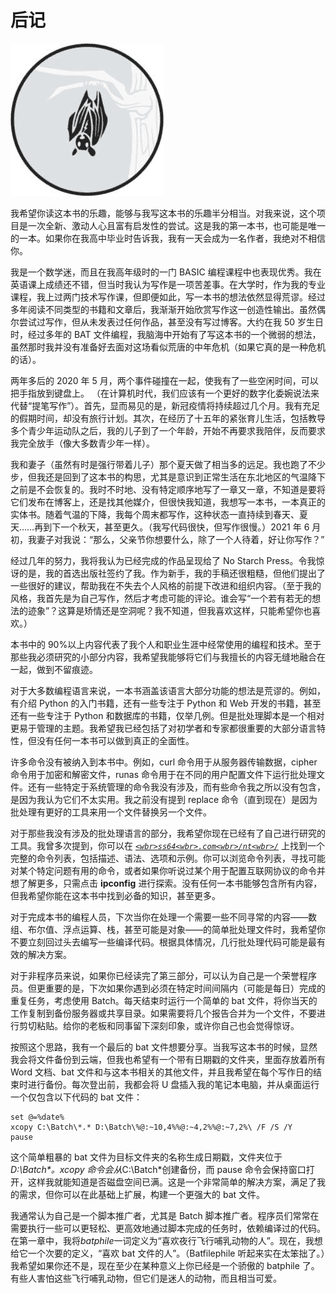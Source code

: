

# 后记



![](img/chapter.jpg)

我希望你读这本书的乐趣，能够与我写这本书的乐趣半分相当。对我来说，这个项目是一次全新、激动人心且富有启发性的尝试。这是我的第一本书，也可能是唯一的一本。如果你在我高中毕业时告诉我，我有一天会成为一名作者，我绝对不相信你。

我是一个数学迷，而且在我高年级时的一门 BASIC 编程课程中也表现优秀。我在英语课上成绩还不错，但当时我认为写作是一项苦差事。在大学时，作为我的专业课程，我上过两门技术写作课，但即便如此，写一本书的想法依然显得荒谬。经过多年阅读不同类型的书籍和文章后，我渐渐开始欣赏写作这一创造性输出。虽然偶尔尝试过写作，但从未发表过任何作品，甚至没有写过博客。大约在我 50 岁生日时，经过多年的 BAT 文件编程，我脑海中开始有了写这本书的一个微弱的想法，虽然那时我并没有准备好去面对这场看似荒唐的中年危机（如果它真的是一种危机的话）。

两年多后的 2020 年 5 月，两个事件碰撞在一起，使我有了一些空闲时间，可以把手指放到键盘上。 （在计算机时代，我们应该有一个更好的数字化委婉说法来代替“提笔写作”）。首先，显而易见的是，新冠疫情将持续超过几个月。我有充足的假期时间，却没有旅行计划。其次，在经历了十五年的紧张育儿生活，包括教导多个青少年运动队之后，我的儿子到了一个年龄，开始不再要求我陪伴，反而要求我完全放手（像大多数青少年一样）。

我和妻子（虽然有时是强行带着儿子）那个夏天做了相当多的远足。我也跑了不少步，但我还是回到了这本书的构思，尤其是意识到正常生活在东北地区的气温降下之前是不会恢复的。我时不时地、没有特定顺序地写了一章又一章，不知道是要将它们发布在博客上，还是找其他媒介，但很快我知道，我想写一本书，一本真正的实体书。随着气温的下降，我每个周末都写作，这种状态一直持续到春天、夏天……再到下一个秋天，甚至更久。（我写代码很快，但写作很慢。）2021 年 6 月初，我妻子对我说：“那么，父亲节你想要什么，除了一个人待着，好让你写作？”

经过几年的努力，我将我认为已经完成的作品呈现给了 No Starch Press。令我惊讶的是，我的首选出版社签约了我。作为新手，我的手稿还很粗糙，但他们提出了一些很好的建议，帮助我在不失去个人风格的前提下改进和组织内容。（至于我的风格，我首先是为自己写作，然后才考虑可能的评论。谁会写“一个若有若无的想法的迹象”？这算是矫情还是空洞呢？我不知道，但我喜欢这样，只能希望你也喜欢。）

本书中的 90%以上内容代表了我个人和职业生涯中经常使用的编程和技术。至于那些我必须研究的小部分内容，我希望我能够将它们与我擅长的内容无缝地融合在一起，做到不留痕迹。

对于大多数编程语言来说，一本书涵盖该语言大部分功能的想法是荒谬的。例如，有介绍 Python 的入门书籍，还有一些专注于 Python 和 Web 开发的书籍，甚至还有一些专注于 Python 和数据库的书籍，仅举几例。但是批处理脚本是一个相对更易于管理的主题。我希望我已经包括了对初学者和专家都很重要的大部分语言特性，但没有任何一本书可以做到真正的全面性。

许多命令没有被纳入到本书中。例如，curl 命令用于从服务器传输数据，cipher 命令用于加密和解密文件，runas 命令用于在不同的用户配置文件下运行批处理文件。还有一些特定于系统管理的命令我没有涉及，而有些命令我之所以没有包含，是因为我认为它们不太实用。我之前没有提到 replace 命令（直到现在）是因为批处理有更好的工具来用一个文件替换另一个文件。

对于那些我没有涉及的批处理语言的部分，我希望你现在已经有了自己进行研究的工具。我曾多次提到，你可以在 *[`<wbr>ss64<wbr>.com<wbr>/nt<wbr>/`](https://ss64.com/nt/)* 上找到一个完整的命令列表，包括描述、语法、选项和示例。你可以浏览命令列表，寻找可能对某个特定问题有用的命令，或者如果你听说过某个用于配置互联网协议的命令并想了解更多，只需点击 **ipconfig** 进行探索。没有任何一本书能够包含所有内容，但我希望你能在这本书中找到必备的知识，甚至更多。

对于完成本书的编程人员，下次当你在处理一个需要一些不同寻常的内容——数组、布尔值、浮点运算、栈，甚至可能是对象——的简单批处理文件时，我希望你不要立刻回过头去编写一些编译代码。根据具体情况，几行批处理代码可能是最有效的解决方案。

对于非程序员来说，如果你已经读完了第三部分，可以认为自己是一个荣誉程序员。但更重要的是，下次如果你遇到必须在特定时间间隔内（可能是每日）完成的重复任务，考虑使用 Batch。每天结束时运行一个简单的 bat 文件，将你当天的工作复制到备份服务器或共享目录。如果需要将几个报告合并为一个文件，不要进行剪切粘贴。给你的老板和同事留下深刻印象，或许你自己也会觉得惊讶。

按照这个思路，我有一个最后的 bat 文件想要分享。当我写这本书的时候，显然我会将文件备份到云端，但我也希望有一个带有日期戳的文件夹，里面存放着所有 Word 文档、bat 文件和与这本书相关的其他文件，并且我希望在每个写作日的结束时进行备份。每次登出前，我都会将 U 盘插入我的笔记本电脑，并从桌面运行一个仅包含以下代码的 bat 文件：

```
set @=%date%
xcopy C:\Batch\*.* D:\Batch\%@:~10,4%%@:~4,2%%@:~7,2%\ /F /S /Y
pause 
```

这个简单粗暴的 bat 文件为目标文件夹的名称生成日期戳，文件夹位于*D:\Batch\*。xcopy 命令会从*C:\Batch\*创建备份，而 pause 命令会保持窗口打开，这样我就能知道是否磁盘空间已满。这是一个非常简单的解决方案，满足了我的需求，但你可以在此基础上扩展，构建一个更强大的 bat 文件。

我通常认为自己是一个脚本推广者，尤其是 Batch 脚本推广者。程序员们常常在需要执行一些可以更轻松、更高效地通过脚本完成的任务时，依赖编译过的代码。在第一章中，我将*batphile*一词定义为“喜欢夜行飞行哺乳动物的人”。现在，我想给它一个次要的定义，“喜欢 bat 文件的人”。（Batfilephile 听起来实在太笨拙了。）我希望如果你还不是，现在至少在某种意义上你已经是一个骄傲的 batphile 了。有些人害怕这些飞行哺乳动物，但它们是迷人的动物，而且相当可爱。
